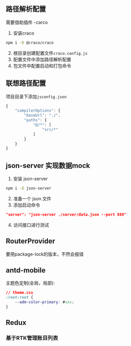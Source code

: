 ## 路径解析配置
需要借助插件 -carco

1. 安装craco
```bash
npm i -D @craco/craco
```
2. 根目录创建配置文件`craco.config.js`
3. 配置文件中添加路径解析配置
4. 包文件中配置启动和打包命令

## 联想路径配置

项目目录下添加`jsconfig.json`

```ts
{
    "compilerOptions": {
        "baseUrl": "./",
        "paths": {
            "@/*": [
                "src/*"
            ]
        }
    }
}
```

## json-server 实现数据mock

1. 安装 json-server
```bash
npm i -D json-server
```
2. 准备一个 json 文件
3. 添加启动命令

```json
"server": "json-server ./server/data.json --port 888"
```
4. 访问接口进行测试

## RouterProvider

要用package-lock的版本，不然会报错

## antd-mobile

主题色定制(全局，局部):

```css
// theme.css
:root:root {
    --adm-color-primary: #xxx;
}
```

## Redux

### 基于RTK管理账目列表

